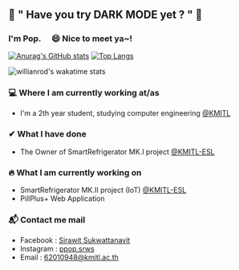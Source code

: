 ## 🌟 " Have you try DARK MODE yet ? " 🌟

### I'm Pop.  <img src="https://raw.githubusercontent.com/MartinHeinz/MartinHeinz/master/wave.gif" width="17.5px">😄 Nice to meet ya~!
[![Anurag's GitHub stats](https://github-readme-stats.vercel.app/api?username=sirawit-suk&show_icons=true&theme=slateorange&hide_border=true)](https://github.com/anuraghazra/github-readme-stats)
[![Top Langs](https://github-readme-stats.vercel.app/api/top-langs/?username=sirawit-suk&layout=compact&theme=slateorange&hide_border=true&langs_count=10)](https://github.com/anuraghazra/github-readme-stats)

<!--
[![willianrod's wakatime stats](https://github-readme-stats.vercel.app/api/wakatime?username=popeyeza12&layout=compact)
](https://wakatime.com/dashboard)
-->

![willianrod's wakatime stats](https://github-readme-stats.vercel.app/api/wakatime?username=popeyeza12&layout=compact)

### 💻 Where I am currently working at/as
- I'm a 2th year student, studying computer engineering [@KMITL](https://www.kmitl.ac.th/en)

### ✔ What I have done 
- The Owner of SmartRefrigerator MK.I project [@KMITL-ESL](https://github.com/KMITL-ESL)

### 🔥 What I am currently working on
- SmartRefrigerator MK.II project (IoT) [@KMITL-ESL](https://github.com/KMITL-ESL)
- PillPlus+ Web Application 


### 📬 Contact me mail
- Facebook : [Sirawit Sukwattanavit](https://www.facebook.com/pop.sukwattanavit/) 
- Instagram : [ppop.srws](https://www.instagram.com/ppop.srws/)
- Email : 62010948@kmitl.ac.th


<!-- my fav theme
- monokai 
- slateorange
-->



<!--
**sirawit-suk/sirawit-suk** is a ✨ _special_ ✨ repository because its `README.md` (this file) appears on your GitHub profile.
Here are some ideas to get you started:
- 🔭 I’m currently working on ...
- 🌱 I’m currently learning ...
- 👯 I’m looking to collaborate on ...
- 🤔 I’m looking for help with ...
- 💬 Ask me about ...
- 📫 How to reach me: ...
- 😄 Pronouns: ...
- ⚡ Fun fact: ...
-->

